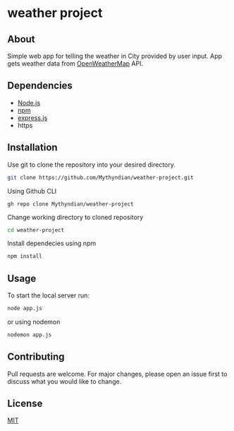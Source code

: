 # weather project
## About
Simple web app for telling the weather in City provided by user input. App gets weather data from [OpenWeatherMap]("https://openweathermap.org/") API.

## Dependencies


- [Node.js]("https://nodejs.org/en")
- [npm]("https://www.npmjs.com/")
- [express.js]("https://expressjs.com/")
- https

## Installation

Use git to clone the repository into your desired directory.

```bash
git clone https://github.com/Mythyndian/weather-project.git
```
Using Github CLI
```
gh repo clone Mythyndian/weather-project
```
Change working directory to cloned repository
```bash
cd weather-project
```
Install dependecies using npm
```bash
npm install
```
## Usage

To start the local server run:

```bash
node app.js
```
or using nodemon

```bash
nodemon app.js
```

## Contributing

Pull requests are welcome. For major changes, please open an issue first
to discuss what you would like to change.

## License

[MIT](https://choosealicense.com/licenses/mit/)
